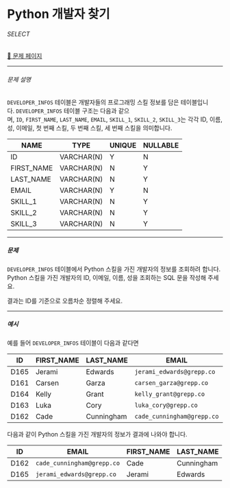 # Python 개발자 찾기

###### SELECT

[:link: 문제 페이지](https://school.programmers.co.kr/learn/courses/30/lessons/276013)

---

###### 문제 설명

`DEVELOPER_INFOS` 테이블은 개발자들의 프로그래밍 스킬 정보를 담은 테이블입니다. `DEVELOPER_INFOS` 테이블 구조는 다음과 같으며, `ID`, `FIRST_NAME`, `LAST_NAME`, `EMAIL`, `SKILL_1`, `SKILL_2`, `SKILL_3`는 각각 ID, 이름, 성, 이메일, 첫 번째 스킬, 두 번째 스킬, 세 번째 스킬을 의미합니다.

| NAME       | TYPE       | UNIQUE | NULLABLE |
| ---------- | ---------- | ------ | -------- |
| ID         | VARCHAR(N) | Y      | N        |
| FIRST_NAME | VARCHAR(N) | N      | Y        |
| LAST_NAME  | VARCHAR(N) | N      | Y        |
| EMAIL      | VARCHAR(N) | Y      | N        |
| SKILL_1    | VARCHAR(N) | N      | Y        |
| SKILL_2    | VARCHAR(N) | N      | Y        |
| SKILL_3    | VARCHAR(N) | N      | Y        |

---

##### 문제

`DEVELOPER_INFOS` 테이블에서 Python 스킬을 가진 개발자의 정보를 조회하려 합니다. Python 스킬을 가진 개발자의 ID, 이메일, 이름, 성을 조회하는 SQL 문을 작성해 주세요.

결과는 ID를 기준으로 오름차순 정렬해 주세요.

---

##### 예시

예를 들어 `DEVELOPER_INFOS` 테이블이 다음과 같다면

| ID   | FIRST_NAME | LAST_NAME  | EMAIL                      | SKILL_1 | SKILL_2    | SKILL_3 |
| ---- | ---------- | ---------- | -------------------------- | ------- | ---------- | ------- |
| D165 | Jerami     | Edwards    | `jerami_edwards@grepp.co`  | Java    | JavaScript | Python  |
| D161 | Carsen     | Garza      | `carsen_garza@grepp.co`    | React   |            |         |
| D164 | Kelly      | Grant      | `kelly_grant@grepp.co`     | C#      |            |         |
| D163 | Luka       | Cory       | `luka_cory@grepp.co`       | Node.js |            |         |
| D162 | Cade       | Cunningham | `cade_cunningham@grepp.co` | Vue     | C++        | Python  |

다음과 같이 Python 스킬을 가진 개발자의 정보가 결과에 나와야 합니다.

| ID   | EMAIL                      | FIRST_NAME | LAST_NAME  |
| ---- | -------------------------- | ---------- | ---------- |
| D162 | `cade_cunningham@grepp.co` | Cade       | Cunningham |
| D165 | `jerami_edwards@grepp.co`  | Jerami     | Edwards    |
